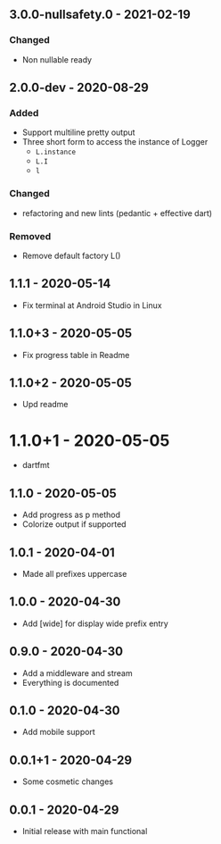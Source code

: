 ## 3.0.0-nullsafety.0 - 2021-02-19
### Changed  
- Non nullable ready  

## 2.0.0-dev - 2020-08-29  
### Added    
- Support multiline pretty output  
- Three short form to access the instance of Logger  
   + `L.instance`  
   + `L.I`  
   + `l`  
  
### Changed  
- refactoring and new lints (pedantic + effective dart)  
  
### Removed  
- Remove default factory L()  
  
  
## 1.1.1 - 2020-05-14  
  
- Fix terminal at Android Studio in Linux  
  
  
## 1.1.0+3 - 2020-05-05  
  
- Fix progress table in Readme  
  
  
## 1.1.0+2 - 2020-05-05  

- Upd readme  
  
  
# 1.1.0+1 - 2020-05-05  
  
- dartfmt    
  

## 1.1.0 - 2020-05-05  
  
- Add progress as p method  
- Colorize output if supported  
  
  
## 1.0.1 - 2020-04-01  
  
- Made all prefixes uppercase  
  
  
## 1.0.0 - 2020-04-30  
  
- Add [wide] for display wide prefix entry  
  
  
## 0.9.0 - 2020-04-30  
  
- Add a middleware and stream  
- Everything is documented  
  
  
## 0.1.0 - 2020-04-30  
  
- Add mobile support  
  
  
## 0.0.1+1 - 2020-04-29  
  
- Some cosmetic changes  
  
  
## 0.0.1 - 2020-04-29  
  
- Initial release with main functional  
  
  